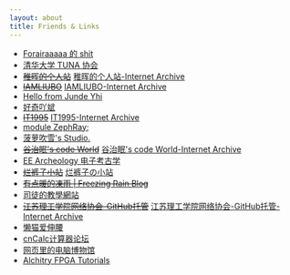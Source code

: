 ```yaml
---
layout: about
title: Friends & Links
---
```


<ul>
    <li><a href="https://nice-shit.vercel.app/">Forairaaaaa 的 shit</a></li>
    <li><a href="https://tuna.moe/">清华大学 TUNA 协会</a></li>
    <li><s><a href="http://www.pengzhihui.xyz/">稚晖的个人站</a></s> <a href="https://web.archive.org/web/20211011044319/http://www.pengzhihui.xyz/">稚晖的个人站-Internet Archive</a></li>
    <li><s><a href="https://blogs.oopswow.com/">IAMLIUBO</a></s> <a href="https://web.archive.org/web/20230505041100/https://blogs.oopswow.com/">IAMLIUBO-Internet Archive</a></li>
    <li><a href="https://www.yhi.moe/">Hello from Junde Yhi</a></li>
    <li><a href="http://www.haoqiabin.cn/">好奇吖斌</a></li>
    <li><s><a href="http://www.it1995.cn/">IT1995</a></s> <a href="https://web.archive.org/web/20210618075840/http://it1995.cn/">IT1995-Internet Archive</a></li>
    <li><a href="https://zephray.me/">module ZephRay;</a></li>
    <li><a href="https://boluochuixue.top/">菠萝吹雪's Studio.</a></li>
    <li><s><a href="http://www.guzhimian.fun/">谷治眠's code World</a></s> <a href="https://web.archive.org/web/20220127153740/http://guzhimian.fun/src/documents.html">谷治眠's code World-Internet Archive</a></li>
    <li><a href="http://7400.me/">EE Archeology 电子考古学</a></li>
    <li><s><a href="https://blog.lkzstudio.com/">烂裤子小站</a></s> <a href="https://rotcool.me/">烂裤子の小站</a></li>
    <li><s><a href="http://150.158.159.239/">有点暖的凍雨 | Freezing Rain Blog</a></s></li>
    <li><a href="https://steward-fu.github.io/website/index.htm">司徒的教學網站</a></li>
    <li><s><a href="https://jsutite.github.io/">江苏理工学院网络协会-GitHub托管</a></s> <a href="https://web.archive.org/web/20230505041100/https://jsutite.github.io/">江苏理工学院网络协会-GitHub托管-Internet Archive</a></li>
    <li><a href="https://guokm.cn/">懒猫爱伸腰</a></li><!--郭克明-->
    <li><a href="https://www.cncalc.org/">cnCalc计算器论坛</a></li>
    <li><a href="https://www.compumuseum.com/special.html">网页里的电脑博物馆</a></li>
    <li><a href="https://alchitry.com/tutorials/">Alchitry FPGA Tutorials</a></li>
</ul>
